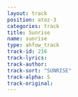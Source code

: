 ```yaml
---
layout: track
position: atoz-3
categories: track
title: Sunrise
name: sunrise
type: ahfow_track
track-id: 216
track-lyrics: 
track-author: 
track-sort: "SUNRISE"
track-alpha: S
track-original: 
---
```

